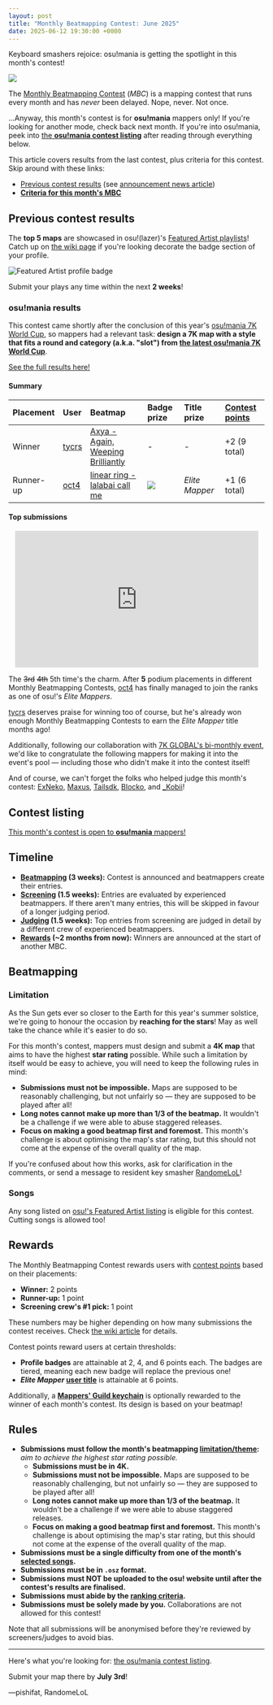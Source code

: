 ```yaml
---
layout: post
title: "Monthly Beatmapping Contest: June 2025"
date: 2025-06-12 19:30:00 +0000
---
```


Keyboard smashers rejoice: osu!mania is getting the spotlight in this month's contest!

![](https://assets.ppy.sh/media/monthly-beatmapping-contest.png)

The [Monthly Beatmapping Contest](/wiki/Contests/Monthly_Beatmapping_Contest) (*MBC*) is a mapping contest that runs every month and has *never* been delayed. Nope, never. Not once.

...Anyway, this month's contest is for **osu!mania** mappers only! If you're looking for another mode, check back next month. If you're into osu!mania, peek into [the **osu!mania contest listing**](LINK) after reading through everything below.

This article covers results from the last contest, plus criteria for this contest. Skip around with these links:

- [Previous contest results](#osu!mania-results) (see [announcement news article](https://osu.ppy.sh/home/news/2025-04-10-monthly-beatmapping-contest-april-2025#osu!-mania))
- [**Criteria for this month's MBC**](#contest-listing)

## Previous contest results

The **top 5 maps** are showcased in osu!(lazer)'s [Featured Artist playlists](/wiki/People/Featured_Artists/Featured_Artist_playlists)! Catch up on [the wiki page](/wiki/People/Featured_Artists/Featured_Artist_playlists#cumulative-leaderboard) if you're looking decorate the badge section of your profile.

![Featured Artist profile badge](/wiki/shared/news/2022-05-28-new-featured-artist-rameses-b/faplmania.png)

Submit your plays any time within the next **2 weeks**!

### osu!mania results

This contest came shortly after the conclusion of this year's [osu!mania 7K World Cup](/wiki/Tournaments/MWC/2025_7K), so mappers had a relevant task: **design a 7K map with a style that fits a round and category (a.k.a. "slot") from [the latest osu!mania 7K World Cup](/wiki/Tournaments/MWC/2025_7K)**.

[See the full results here!](https://mappersguild.com/contests/results?contest=67f83d73f7a6df2d0d828de9)

#### Summary

| Placement | User | Beatmap | Badge prize | Title prize | [Contest points](/wiki/Contests/Contest_points) |
| :-- | :-- | :-- | :-- | :-- | :-- |
| Winner | [tycrs](https://osu.ppy.sh/users/13026904) | [Axya - Again, Weeping Brilliantly](https://osu.ppy.sh/beatmapsets/2384801) | - | - | +2 (9 total) |
| Runner-up | [oct4](https://osu.ppy.sh/users/10303887) | [linear ring - lalabai call me](https://osu.ppy.sh/beatmapsets/2384834) | ![](https://assets.ppy.sh/profile-badges/mbc-2020-3.png) | *Elite Mapper* | +1 (6 total) |

#### Top submissions

<div align="center" class="osu-md__paragraph">
    <iframe width="95%" style="aspect-ratio: 16 / 9;" src="https://www.youtube.com/embed/hRjPmFu1wVQ" frameborder="0" allowfullscreen></iframe>
</div>

The ~~3rd~~ ~~4th~~ 5th time's the charm. After **5** podium placements in different Monthly Beatmapping Contests, [oct4](https://osu.ppy.sh/users/10303887) has finally managed to join the ranks as one of osu!'s *Elite Mappers*.

[tycrs](https://osu.ppy.sh/users/13026904) deserves praise for winning too of course, but he's already won enough Monthly Beatmapping Contests to earn the *Elite Mapper* title months ago!

Additionally, following our collaboration with [7K GLOBAL's bi-monthly event](https://osu.ppy.sh/community/forums/topics/2065328?n=1), we'd like to congratulate the following mappers for making it into the event's pool — including those who didn't make it into the contest itself!

And of course, we can't forget the folks who helped judge this month's contest: [ExNeko](https://osu.ppy.sh/users/7590894), [Maxus](https://osu.ppy.sh/users/4335785), [Tailsdk](https://osu.ppy.sh/users/6751666), [Blocko](https://osu.ppy.sh/users/4075092), and [_Kobii](https://osu.ppy.sh/users/6209713)!

## Contest listing

[This month's contest is open to **osu!mania** mappers!](LINK)

## Timeline

- **[Beatmapping](#beatmapping) (3 weeks):** Contest is announced and beatmappers create their entries.
- **[Screening](/wiki/Contests/Monthly_Beatmapping_Contest#screening) (1.5 weeks):** Entries are evaluated by experienced beatmappers. If there aren't many entries, this will be skipped in favour of a longer judging period.
- **[Judging](/wiki/Contests/Monthly_Beatmapping_Contest#judging) (1.5 weeks):** Top entries from screening are judged in detail by a different crew of experienced beatmappers.
- **[Rewards](#rewards) (~2 months from now):** Winners are announced at the start of another MBC.

## Beatmapping

### Limitation

As the Sun gets ever so closer to the Earth for this year's summer solstice, we're going to honour the occasion by **reaching for the stars**! May as well take the chance while it's easier to do so.

For this month's contest, mappers must design and submit a **4K map** that aims to have the highest **star rating** possible. While such a limitation by itself would be easy to achieve, you will need to keep the following rules in mind:

- **Submissions must not be impossible.** Maps are supposed to be reasonably challenging, but not unfairly so — they are supposed to be played after all!
- **Long notes cannot make up more than 1/3 of the beatmap.** It wouldn't be a challenge if we were able to abuse staggered releases.
- **Focus on making a good beatmap first and foremost.** This month's challenge is about optimising the map's star rating, but this should not come at the expense of the overall quality of the map.

If you're confused about how this works, ask for clarification in the comments, or send a message to resident key smasher [RandomeLoL](https://osu.ppy.sh/community/chat?sendto=7080063)!

### Songs

Any song listed on [osu!'s Featured Artist listing](https://osu.ppy.sh/beatmaps/artists) is eligible for this contest. Cutting songs is allowed too!

## Rewards

The Monthly Beatmapping Contest rewards users with [contest points](/wiki/Contests/Contest_points) based on their placements:

- **Winner:** 2 points
- **Runner-up:** 1 point
- **Screening crew's #1 pick:** 1 point

These numbers may be higher depending on how many submissions the contest receives. Check [the wiki article](/wiki/Contests/Contest_points) for details.

Contest points reward users at certain thresholds:

- **Profile badges** are attainable at 2, 4, and 6 points each. The badges are tiered, meaning each new badge will replace the previous one!
- ***Elite Mapper* [user title](/wiki/Community/User_title)** is attainable at 6 points.

Additionally, a [**Mappers' Guild keychain**](/wiki/shared/news/2023-08-29-changes-to-the-mappers-guild/keychain.jpg) is optionally rewarded to the winner of each month's contest. Its design is based on your beatmap!

## Rules

- **Submissions must follow the month's beatmapping [limitation/theme](#limitation):** *aim to achieve the highest star rating possible.*
  - **Submissions must be in 4K.**
  - **Submissions must not be impossible.** Maps are supposed to be reasonably challenging, but not unfairly so — they are supposed to be played after all!
  - **Long notes cannot make up more than 1/3 of the beatmap.** It wouldn't be a challenge if we were able to abuse staggered releases.
  - **Focus on making a good beatmap first and foremost.** This month's challenge is about optimising the map's star rating, but this should not come at the expense of the overall quality of the map.
- **Submissions must be a single difficulty from one of the month's [selected songs](#songs).**
- **Submissions must be in `.osz` format.**
- **Submissions must NOT be uploaded to the osu! website until after the contest's results are finalised.**
- **Submissions must abide by the [ranking criteria](/wiki/Ranking_criteria).**
- **Submissions must be solely made by you.** Collaborations are not allowed for this contest!

Note that all submissions will be anonymised before they're reviewed by screeners/judges to avoid bias.

---

Here's what you're looking for: [the osu!mania contest listing](LINK).

Submit your map there by **July 3rd**!

—pishifat, RandomeLoL
